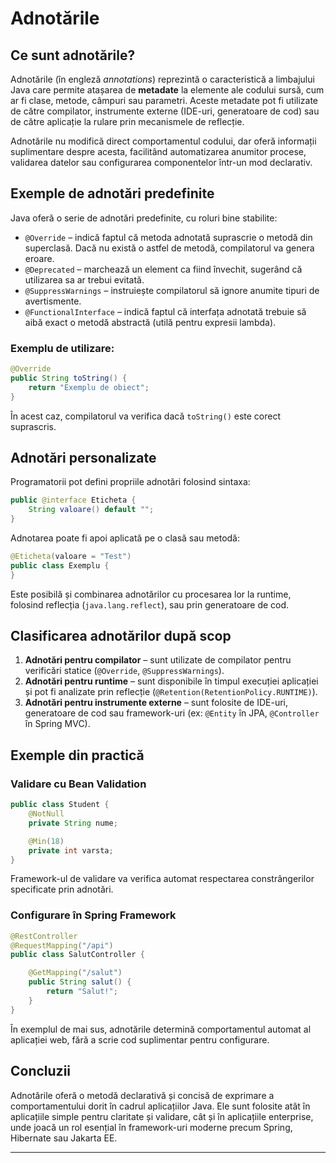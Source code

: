 # Adnotările 

## Ce sunt adnotările?

Adnotările (în engleză *annotations*) reprezintă o caracteristică a limbajului Java care permite atașarea de **metadate** la elemente ale codului sursă, cum ar fi clase, metode, câmpuri sau parametri. Aceste metadate pot fi utilizate de către compilator, instrumente externe (IDE-uri, generatoare de cod) sau de către aplicație la rulare prin mecanismele de reflecție.

Adnotările nu modifică direct comportamentul codului, dar oferă informații suplimentare despre acesta, facilitând automatizarea anumitor procese, validarea datelor sau configurarea componentelor într-un mod declarativ.

## Exemple de adnotări predefinite

Java oferă o serie de adnotări predefinite, cu roluri bine stabilite:

- `@Override` – indică faptul că metoda adnotată suprascrie o metodă din superclasă. Dacă nu există o astfel de metodă, compilatorul va genera eroare.
- `@Deprecated` – marchează un element ca fiind învechit, sugerând că utilizarea sa ar trebui evitată.
- `@SuppressWarnings` – instruiește compilatorul să ignore anumite tipuri de avertismente.
- `@FunctionalInterface` – indică faptul că interfața adnotată trebuie să aibă exact o metodă abstractă (utilă pentru expresii lambda).

### Exemplu de utilizare:

```java
@Override
public String toString() {
    return "Exemplu de obiect";
}
```

În acest caz, compilatorul va verifica dacă `toString()` este corect suprascris.

## Adnotări personalizate

Programatorii pot defini propriile adnotări folosind sintaxa:

```java
public @interface Eticheta {
    String valoare() default "";
}
```

Adnotarea poate fi apoi aplicată pe o clasă sau metodă:

```java
@Eticheta(valoare = "Test")
public class Exemplu {
}
```

Este posibilă și combinarea adnotărilor cu procesarea lor la runtime, folosind reflecția (`java.lang.reflect`), sau prin generatoare de cod.

## Clasificarea adnotărilor după scop

1. **Adnotări pentru compilator** – sunt utilizate de compilator pentru verificări statice (`@Override`, `@SuppressWarnings`).
2. **Adnotări pentru runtime** – sunt disponibile în timpul execuției aplicației și pot fi analizate prin reflecție (`@Retention(RetentionPolicy.RUNTIME)`).
3. **Adnotări pentru instrumente externe** – sunt folosite de IDE-uri, generatoare de cod sau framework-uri (ex: `@Entity` în JPA, `@Controller` în Spring MVC).

## Exemple din practică

### Validare cu Bean Validation

```java
public class Student {
    @NotNull
    private String nume;

    @Min(18)
    private int varsta;
}
```

Framework-ul de validare va verifica automat respectarea constrângerilor specificate prin adnotări.

### Configurare în Spring Framework

```java
@RestController
@RequestMapping("/api")
public class SalutController {

    @GetMapping("/salut")
    public String salut() {
        return "Salut!";
    }
}
```

În exemplul de mai sus, adnotările determină comportamentul automat al aplicației web, fără a scrie cod suplimentar pentru configurare.

## Concluzii

Adnotările oferă o metodă declarativă și concisă de exprimare a comportamentului dorit în cadrul aplicațiilor Java. Ele sunt folosite atât în aplicațiile simple pentru claritate și validare, cât și în aplicațiile enterprise, unde joacă un rol esențial în framework-uri moderne precum Spring, Hibernate sau Jakarta EE.

---